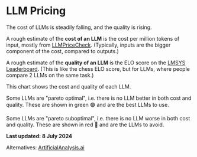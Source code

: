 # LLM Pricing

The cost of LLMs is steadily falling, and the quality is rising.

A rough estimate of the **cost of an LLM** is
the cost per million tokens of input, mostly from [LLMPriceCheck](https://llmpricecheck.com/).
(Typically, inputs are the bigger component of the cost, compared to outputs.)

A rough estimate of the **quality of an LLM** is
the ELO score on the [LMSYS Leaderboard](https://chat.lmsys.org/?leaderboard).
(This is like the chess ELO score, but for LLMs, where people compare 2 LLMs on the same task.)

This chart shows the cost and quality of each LLM.

Some LLMs are "pareto optimal", i.e. there is no LLM better in both cost and quality.
These are shown in green 🟢 and are the best LLMs to use.

Some LLMs are "pareto suboptimal", i.e. there is no LLM worse in both cost and quality.
These are shown in red 🔴 and are the LLMs to avoid.

**Last updated: 8 July 2024**

Alternatives: [ArtificialAnalysis.ai](https://artificialanalysis.ai/)
